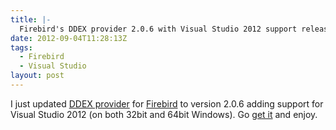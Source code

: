 ```yaml
---
title: |-
  Firebird's DDEX provider 2.0.6 with Visual Studio 2012 support released
date: 2012-09-04T11:28:13Z
tags:
  - Firebird
  - Visual Studio
layout: post
---
```

I just updated [DDEX provider][1] for [Firebird][2] to version 2.0.6 adding support for Visual Studio 2012 (on both 32bit and 64bit Windows). Go [get it][3] and enjoy.

[1]: http://www.firebirdsql.org/en/net-provider/
[2]: http://www.firebirdsql.org
[3]: http://www.firebirdsql.org/en/net-provider/
